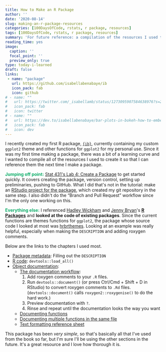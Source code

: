 ```yaml
---
title: How to Make an R Package
author: ''
date: '2020-08-14'
slug: making-an-r-package-resources
categories: [100DaysOfCode, rstats, r package, resources]
tags: [100DaysOfCode, rstats, r package, resources]
summary: 'For future reference: a compilation of the resources I used to create my first R package '
reading_time: yes
image:
  caption: ''
  focal_point: ''
  preview_only: true
type: today-i-learned
draft: false
links:
 - name: "package"
   url: https://github.com/isabellabenabaye/ib
   icon_pack: fab
   icon: github
# - name: ""
#   url: https://twitter.com/_isabellamb/status/1273095907584638976?s=20
#   icon_pack: fab
#   icon: twitter
# - name: ""
#   url: https://dev.to/isabellabenabaye/bar-plots-in-bokeh-how-to-embed-them-58d2
#   icon_pack: fab
#   icon: dev
---
```


I recently created my first R package, [`{ib}`](https://github.com/isabellabenabaye/ib), currently containing my custom `ggplot2` theme and other functions for `ggplot2` for my personal use. Since it was my first time making a package, there was a bit of a learning curve and I wanted to compile all of the resources I used to create it so that I can reference them the next time I make a package.

**<span style="color:#0EAD69">Jumping off point:</span>**  [Stat 431's Lab 4: Create a Package](https://cal-poly-advanced-r.github.io/STAT-431/Canvas_Pages/Week_4-Packages/Lab_4-Packages-Instructions-Public.html) to get started quickly. It covers creating the package, version control, setting up preliminaries, pushing to GitHub. What I did that's not in the tutorial: make an [RStudio project for the package](https://r-pkgs.org/workflows101.html#projects), which created my git repository in the same step. I also didn't do the “Branch and Pull Request” workflow since I'm the only one working on this.

**<span style="color:#0EAD69">Everything else:</span>** I referenced [Hadley Wickham](http://hadley.nz/) and [Jenny Bryan](https://twitter.com/JennyBryan?ref_src=twsrc%5Egoogle%7Ctwcamp%5Eserp%7Ctwgr%5Eauthor)'s [**R Packages**](https://r-pkgs.org/index.html) and **looked at the code of existing packages**. Since the current functions are themes functions for `ggplot2`, the package whose source code I looked at most was [hrbrthemes](https://github.com/hrbrmstr/hrbrthemes). Looking at an example was really helpful, especially when making the `DESCRIPTION` and adding roxygen comments.

Below are the links to the chapters I used most.
- [Package metadata](https://r-pkgs.org/description.html): Filling out the `DESCRIPTION`
- [R code](https://r-pkgs.org/r.html): `devtools::load_all()`
- [Object documentation](https://r-pkgs.org/man.html): 
  - [The documentation workflow](https://r-pkgs.org/man.html#man-workflow): 
    1. Add roxygen comments to your `.R` files.
    2. Run `devtools::document()` (or press Ctrl/Cmd + Shift + D in RStudio) to convert roxygen comments to `.Rd` files. (`devtools::document()` calls `roxygen2::roxygenise()` to do the hard work.)
    3. Preview documentation with `?`.
    4. Rinse and repeat until the documentation looks the way you want
  - [Documenting functions](https://r-pkgs.org/man.html#man-functions)
  - [Documenting multiple functions in the same file](https://r-pkgs.org/man.html#multiple-man)
  - [Text formatting reference sheet](https://r-pkgs.org/man.html#text-formatting)

This package has been *very simple*, so that's basically all that I've used from the book so far, but I'm sure I'll be using the other sections in the future. It's a great resource and I love how thorough it is.